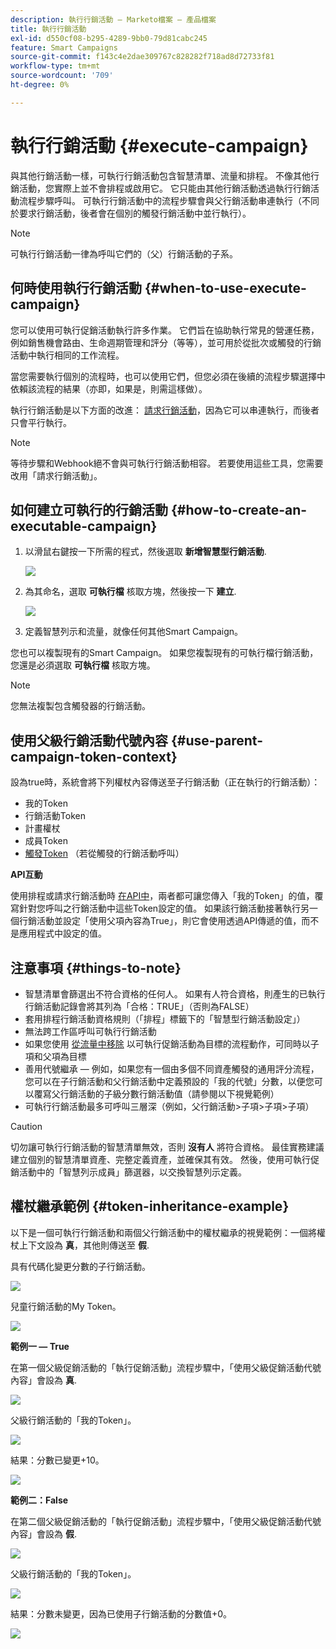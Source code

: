 ```yaml
---
description: 執行行銷活動 — Marketo檔案 — 產品檔案
title: 執行行銷活動
exl-id: d550cf08-b295-4289-9bb0-79d81cabc245
feature: Smart Campaigns
source-git-commit: f143c4e2dae309767c828282f718ad8d72733f81
workflow-type: tm+mt
source-wordcount: '709'
ht-degree: 0%

---
```


# 執行行銷活動 {#execute-campaign}

與其他行銷活動一樣，可執行行銷活動包含智慧清單、流量和排程。 不像其他行銷活動，您實際上並不會排程或啟用它。 它只能由其他行銷活動透過執行行銷活動流程步驟呼叫。 可執行行銷活動中的流程步驟會與父行銷活動串連執行（不同於要求行銷活動，後者會在個別的觸發行銷活動中並行執行）。

>[!NOTE]
>
>可執行行銷活動一律為呼叫它們的（父）行銷活動的子系。

## 何時使用執行行銷活動 {#when-to-use-execute-campaign}

您可以使用可執行促銷活動執行許多作業。 它們旨在協助執行常見的營運任務，例如銷售機會路由、生命週期管理和評分（等等），並可用於從批次或觸發的行銷活動中執行相同的工作流程。

當您需要執行個別的流程時，也可以使用它們，但您必須在後續的流程步驟選擇中依賴該流程的結果（亦即，如果是，則需這樣做）。

執行行銷活動是以下方面的改進： [請求行銷活動](/help/marketo/product-docs/core-marketo-concepts/smart-campaigns/flow-actions/request-campaign.md)，因為它可以串連執行，而後者只會平行執行。

>[!NOTE]
>
>等待步驟和Webhook絕不會與可執行行銷活動相容。 若要使用這些工具，您需要改用「請求行銷活動」。

## 如何建立可執行的行銷活動 {#how-to-create-an-executable-campaign}

1. 以滑鼠右鍵按一下所需的程式，然後選取 **新增智慧型行銷活動**.

   ![](assets/execute-campaign-1.png)

1. 為其命名，選取 **可執行檔** 核取方塊，然後按一下 **建立**.

   ![](assets/execute-campaign-2.png)

1. 定義智慧列示和流量，就像任何其他Smart Campaign。

您也可以複製現有的Smart Campaign。 如果您複製現有的可執行檔行銷活動，您還是必須選取 **可執行檔** 核取方塊。

>[!NOTE]
>
>您無法複製包含觸發器的行銷活動。

## 使用父級行銷活動代號內容 {#use-parent-campaign-token-context}

設為true時，系統會將下列權杖內容傳送至子行銷活動（正在執行的行銷活動）：

* 我的Token
* 行銷活動Token
* 計畫權杖
* 成員Token
* [觸發Token](/help/marketo/product-docs/marketo-sales-insight/msi-for-salesforce/features/tabs-in-the-msi-panel/interesting-moments/trigger-tokens-for-interesting-moments.md) （若從觸發的行銷活動呼叫）

**API互動**

使用排程或請求行銷活動時 [在API中](https://developers.marketo.com/rest-api/assets/smart-campaigns/#batch)，兩者都可讓您傳入「我的Token」的值，覆寫針對您呼叫之行銷活動中這些Token設定的值。 如果該行銷活動接著執行另一個行銷活動並設定「使用父項內容為True」，則它會使用透過API傳遞的值，而不是應用程式中設定的值。

## 注意事項 {#things-to-note}

* 智慧清單會篩選出不符合資格的任何人。 如果有人符合資格，則產生的已執行行銷活動記錄會將其列為「合格：TRUE」（否則為FALSE）
* 套用排程行銷活動資格規則（「排程」標籤下的「智慧型行銷活動設定」）
* 無法跨工作區呼叫可執行行銷活動
* 如果您使用 [從流量中移除](/help/marketo/product-docs/core-marketo-concepts/smart-campaigns/flow-actions/remove-from-flow.md) 以可執行促銷活動為目標的流程動作，可同時以子項和父項為目標
* 善用代號繼承 — 例如，如果您有一個由多個不同資產觸發的通用評分流程，您可以在子行銷活動和父行銷活動中定義預設的「我的代號」分數，以便您可以覆寫父行銷活動的子級分數行銷活動值（請參閱以下視覺範例）
* 可執行行銷活動最多可呼叫三層深（例如，父行銷活動>子項>子項>子項）

>[!CAUTION]
>
>切勿讓可執行行銷活動的智慧清單無效，否則 **沒有人** 將符合資格。 最佳實務建議建立個別的智慧清單資產、完整定義資產，並確保其有效。 然後，使用可執行促銷活動中的「智慧列示成員」篩選器，以交換智慧列示定義。

## 權杖繼承範例 {#token-inheritance-example}

以下是一個可執行行銷活動和兩個父行銷活動中的權杖繼承的視覺範例：一個將權杖上下文設為 **真**，其他則傳送至 **假**.

具有代碼化變更分數的子行銷活動。

![](assets/execute-campaign-3.png)

兒童行銷活動的My Token。

![](assets/execute-campaign-4.png)

**範例一 — True**

在第一個父級促銷活動的「執行促銷活動」流程步驟中，「使用父級促銷活動代號內容」會設為 **真**.

![](assets/execute-campaign-5.png)

父級行銷活動的「我的Token」。

![](assets/execute-campaign-6.png)

結果：分數已變更+10。

![](assets/execute-campaign-7.png)

**範例二：False**

在第二個父級促銷活動的「執行促銷活動」流程步驟中，「使用父級促銷活動代號內容」會設為 **假**.

![](assets/execute-campaign-8.png)

父級行銷活動的「我的Token」。

![](assets/execute-campaign-9.png)

結果：分數未變更，因為已使用子行銷活動的分數值+0。

![](assets/execute-campaign-10.png)
